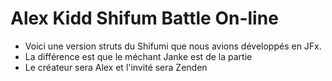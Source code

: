 # Alex Kidd Shifum Battle On-line
+ Voici une version struts du Shifumi que nous avions développés en JFx.
+ La différence est que le méchant Janke est de la partie
+ Le créateur sera Alex et l'invité sera Zenden
